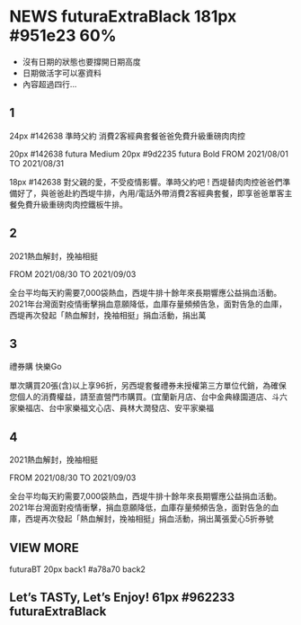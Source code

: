 # NEWS futuraExtraBlack 181px #951e23 60%
- 沒有日期的狀態也要撐開日期高度
- 日期做活字可以塞資料
- 內容超過四行...
## 1
24px #142638
準時父約
消費2客經典套餐爸爸免費升級重磅肉肉控

20px #142638 futura Medium
20px #9d2235 futura Bold
FROM 2021/08/01
TO 2021/08/31

18px #142638
對父親的愛，不受疫情影響。準時父約吧 ! 西堤替肉肉控爸爸們準備好了，與爸爸赴約西堤牛排，內用/電話外帶消費2客經典套餐，即享爸爸單客主餐免費升級重磅肉肉控鐵板牛排。

## 2
2021熱血解封，挽袖相挺

FROM 2021/08/30
TO 2021/09/03

全台平均每天約需要7,000袋熱血，西堤牛排十餘年來長期響應公益捐血活動。 2021年台灣面對疫情衝擊捐血意願降低，血庫存量頻頻告急，面對告急的血庫，西堤再次發起「熱血解封，挽袖相挺」捐血活動，捐出萬


## 3
禮券購 快樂Go

單次購買20張(含)以上享96折，另西堤套餐禮券未授權第三方單位代銷，為確保您個人的消費權益，請至直營門市購買。(宜蘭新月店、台中金典綠園道店、斗六家樂福店、台中家樂福文心店、員林大潤發店、安平家樂福

## 4
2021熱血解封，挽袖相挺

FROM 2021/08/30
TO 2021/09/03

全台平均每天約需要7,000袋熱血，西堤牛排十餘年來長期響應公益捐血活動。2021年台灣面對疫情衝擊，捐血意願降低，血庫存量頻頻告急，面對告急的血庫，西堤再次發起「熱血解封，挽袖相挺」捐血活動，捐出萬張愛心5折券號

## VIEW MORE 
futuraBT 20px
back1 #a78a70
back2 

## Let’s TASTy, Let’s Enjoy! 61px #962233 futuraExtraBlack
